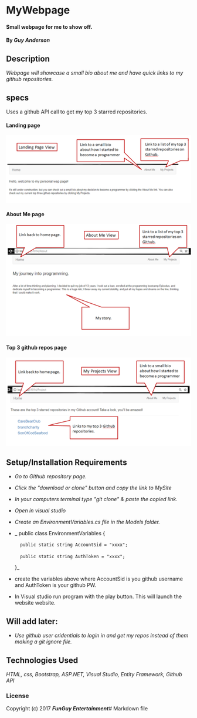 ﻿# MyWebpage

#### Small webpage for me to show off.

#### By _**Guy Anderson**_

## Description

_Webpage will showcase a small bio about me and have quick links to my github repositories._


## specs
Uses a github API call to get my top 3 starred repositories.
#### Landing page
![Home](wwwroot/img/home.PNG)
#### About Me page
![About](wwwroot/img/about.PNG)
#### Top 3 github repos page
![Repos](wwwroot/img/repos.PNG)
## Setup/Installation Requirements


* _Go to Github repository page._
* _Click the "download or clone" button and copy the link to MySite_
* _In your computers terminal type "git clone" & paste the copied link._
* _Open in visual studio_
* _Create an EnvironmentVariables.cs file in the Models folder._
* _    public class EnvironmentVariables
    {

        public static string AccountSid = "xxxx";

        public static string AuthToken = "xxxx";
    }_
* create the variables above where AccountSid is you github username and AuthToken is your github PW. 
* In Visual studio run program with the play button. This will launch the website website.

## Will add later:
* _Use github user cridentials to login in and get my repos instead of them making a git ignore file._

## Technologies Used

_HTML, css, Bootstrap, ASP.NET, Visual Studio, Entity Framework, Github API_

### License

Copyright (c) 2017 **_FunGuy Entertainment_**# Markdown file 